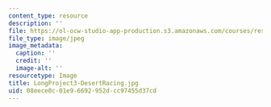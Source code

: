 ```yaml
---
content_type: resource
description: ''
file: https://ol-ocw-studio-app-production.s3.amazonaws.com/courses/res-3-003-learn-to-build-your-own-videogame-with-the-unity-game-engine-and-microsoft-kinect-january-iap-2017/08eece0c01e96692952dcc97455d37cd_LongProject3-DesertRacing.jpg
file_type: image/jpeg
image_metadata:
  caption: ''
  credit: ''
  image-alt: ''
resourcetype: Image
title: LongProject3-DesertRacing.jpg
uid: 08eece0c-01e9-6692-952d-cc97455d37cd
---
```

